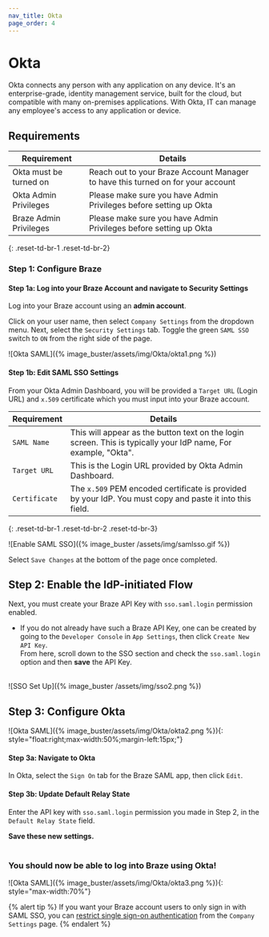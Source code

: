 ```yaml
---
nav_title: Okta
page_order: 4
---
```


# Okta

Okta connects any person with any application on any device. It's an enterprise-grade, identity management service, built for the cloud, but compatible with many on-premises applications. With Okta, IT can manage any employee's access to any application or device.

## Requirements

| Requirement | Details |
| ----------- | ------- |
| Okta must be turned on | Reach out to your Braze Account Manager to have this turned on for your account |
| Okta Admin Privileges | Please make sure you have Admin Privileges before setting up Okta |
| Braze Admin Privileges | Please make sure you have Admin Privileges before setting up Okta |
{: .reset-td-br-1 .reset-td-br-2}

### Step 1: Configure Braze

#### Step 1a: Log into your Braze Account and navigate to Security Settings
Log into your Braze account using an __admin account__.

Click on your user name, then select `Company Settings` from the dropdown menu. Next, select the `Security Settings` tab. Toggle the green `SAML SSO` switch to `ON` from the right side of the page.

![Okta SAML]({% image_buster/assets/img/Okta/okta1.png %})

#### Step 1b: Edit SAML SSO Settings

From your Okta Admin Dashboard, you will be provided a `Target URL` (Login URL) and `x.509` certificate which you must input into your Braze account.

| Requirement | Details |
|---|---|
| `SAML Name` | This will appear as the button text on the login screen. This is typically your IdP name, For example, "Okta". |
| `Target URL` | This is the Login URL provided by Okta Admin Dashboard.|
| `Certificate` | The `x.509` PEM encoded certificate is provided by your IdP. You must copy and paste it into this field. |
{: .reset-td-br-1 .reset-td-br-2 .reset-td-br-3}

![Enable SAML SSO]({% image_buster /assets/img/samlsso.gif %})

Select `Save Changes` at the bottom of the page once completed.

## Step 2: Enable the IdP-initiated Flow

Next, you must create your Braze API Key with `sso.saml.login` permission enabled.
- If you do not already have such a Braze API Key, one can be created by going to the `Developer Console` in `App Settings`, then click `Create New API Key`.<br>From here, scroll down to the SSO section and check the `sso.saml.login` option and then __save__ the API Key.<br><br>

![SSO Set Up]({% image_buster /assets/img/sso2.png %})

## Step 3: Configure Okta
![Okta SAML]({% image_buster/assets/img/Okta/okta2.png %}){: style="float:right;max-width:50%;margin-left:15px;"}
#### Step 3a: Navigate to Okta

In Okta, select the `Sign On` tab for the Braze SAML app, then click `Edit`.

#### Step 3b: Update Default Relay State

Enter the API key with `sso.saml.login` permission you made in Step 2, in the `Default Relay State` field.

__Save these new settings.__
<br><br>

### You should now be able to log into Braze using Okta!

![Okta SAML]({% image_buster/assets/img/Okta/okta3.png %}){: style="max-width:70%"}

{% alert tip %}
If you want your Braze account users to only sign in with SAML SSO, you can [restrict single sign-on authentication]({{site.baseurl}}/user_guide/administrative/access_braze/single_sign_on/restriction/) from the `Company Settings` page.
{% endalert %}

